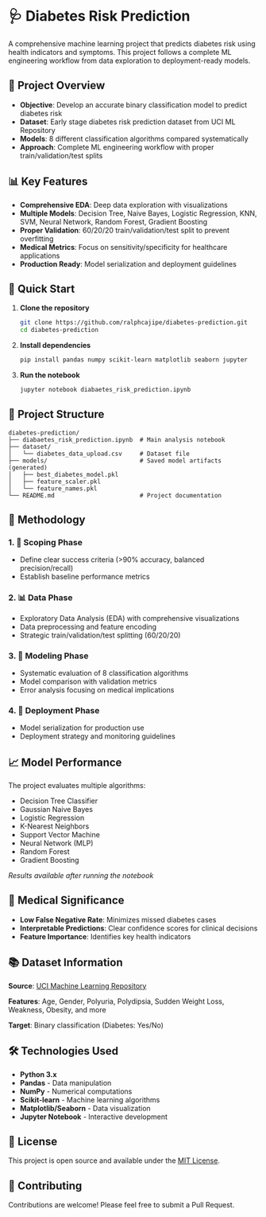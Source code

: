 # 🩺 Diabetes Risk Prediction

A comprehensive machine learning project that predicts diabetes risk using health indicators and symptoms. This project follows a complete ML engineering workflow from data exploration to deployment-ready models.

## 🎯 Project Overview

- **Objective**: Develop an accurate binary classification model to predict diabetes risk
- **Dataset**: Early stage diabetes risk prediction dataset from UCI ML Repository
- **Models**: 8 different classification algorithms compared systematically
- **Approach**: Complete ML engineering workflow with proper train/validation/test splits

## 📊 Key Features

- **Comprehensive EDA**: Deep data exploration with visualizations
- **Multiple Models**: Decision Tree, Naive Bayes, Logistic Regression, KNN, SVM, Neural Network, Random Forest, Gradient Boosting
- **Proper Validation**: 60/20/20 train/validation/test split to prevent overfitting
- **Medical Metrics**: Focus on sensitivity/specificity for healthcare applications
- **Production Ready**: Model serialization and deployment guidelines

## 🚀 Quick Start

1. **Clone the repository**
   ```bash
   git clone https://github.com/ralphcajipe/diabetes-prediction.git
   cd diabetes-prediction
   ```

2. **Install dependencies**
   ```bash
   pip install pandas numpy scikit-learn matplotlib seaborn jupyter
   ```

3. **Run the notebook**
   ```bash
   jupyter notebook diabaetes_risk_prediction.ipynb
   ```

## 📁 Project Structure

```
diabetes-prediction/
├── diabaetes_risk_prediction.ipynb  # Main analysis notebook
├── dataset/
│   └── diabetes_data_upload.csv     # Dataset file
├── models/                          # Saved model artifacts (generated)
│   ├── best_diabetes_model.pkl
│   ├── feature_scaler.pkl
│   └── feature_names.pkl
└── README.md                        # Project documentation
```

## 🔬 Methodology

### 1. 🎯 Scoping Phase
- Define clear success criteria (>90% accuracy, balanced precision/recall)
- Establish baseline performance metrics

### 2. 📊 Data Phase
- Exploratory Data Analysis (EDA) with comprehensive visualizations
- Data preprocessing and feature encoding
- Strategic train/validation/test splitting (60/20/20)

### 3. 🤖 Modeling Phase
- Systematic evaluation of 8 classification algorithms
- Model comparison with validation metrics
- Error analysis focusing on medical implications

### 4. 🚀 Deployment Phase
- Model serialization for production use
- Deployment strategy and monitoring guidelines

## 📈 Model Performance

The project evaluates multiple algorithms:
- Decision Tree Classifier
- Gaussian Naive Bayes
- Logistic Regression
- K-Nearest Neighbors
- Support Vector Machine
- Neural Network (MLP)
- Random Forest
- Gradient Boosting

*Results available after running the notebook*

## 🏥 Medical Significance

- **Low False Negative Rate**: Minimizes missed diabetes cases
- **Interpretable Predictions**: Clear confidence scores for clinical decisions
- **Feature Importance**: Identifies key health indicators

## 📚 Dataset Information

**Source**: [UCI Machine Learning Repository](https://archive.ics.uci.edu/dataset/34/diabetes)

**Features**: Age, Gender, Polyuria, Polydipsia, Sudden Weight Loss, Weakness, Obesity, and more

**Target**: Binary classification (Diabetes: Yes/No)

## 🛠️ Technologies Used

- **Python 3.x**
- **Pandas** - Data manipulation
- **NumPy** - Numerical computations
- **Scikit-learn** - Machine learning algorithms
- **Matplotlib/Seaborn** - Data visualization
- **Jupyter Notebook** - Interactive development

## 📝 License

This project is open source and available under the [MIT License](LICENSE).

## 🤝 Contributing

Contributions are welcome! Please feel free to submit a Pull Request.